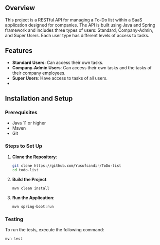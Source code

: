 ## Overview
This project is a RESTful API for managing a To-Do list within a SaaS application designed for companies. The API is built using Java and Spring framework and includes three types of users: Standard, Company-Admin, and Super Users. Each user type has different levels of access to tasks.

## Features

- **Standard Users**: Can access their own tasks.
- **Company-Admin Users**: Can access their own tasks and the tasks of their company employees.
- **Super Users**: Have access to tasks of all users.
- 
## Installation and Setup

### Prerequisites

- Java 11 or higher
- Maven
- Git

### Steps to Set Up

1. **Clone the Repository**:
    ```bash
    git clone https://github.com/Yusufcandir/ToDo-list
    cd todo-list
    ```

2. **Build the Project**:
    ```bash
    mvn clean install
    ```

3. **Run the Application**:
    ```bash
    mvn spring-boot:run
    ```

### Testing

To run the tests, execute the following command:
```bash
mvn test
